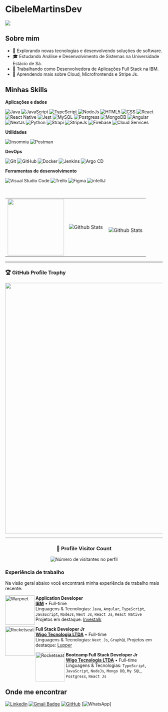 # CibeleMartinsDev

![](https://komarev.com/ghpvc/?username=CibeleMartinsDev&color=006bed)

## Sobre mim

- 🤔 Explorando novas tecnologias e desenvolvendo soluções de software.
- 🎓 Estudando Análise e Desenvolvimento de Sistemas na Universidade Estácio de Sá.
- 💼 Trabalhando como Desenvolvedora de Aplicações Full Stack na IBM.
- 🌱 Aprendendo mais sobre Cloud, Microfrontends e Stripe Js.

## Minhas Skills

**Aplicações e dados**

![Java](https://img.shields.io/badge/-Java-333333?style=flat&logo=Java&logoColor=007396)
![JavaScript](https://img.shields.io/badge/-JavaScript-333333?style=flat&logo=javascript)
![TypeScript](https://img.shields.io/badge/-TypeScript-333333?style=flat&logo=typescript)
![NodeJs](https://img.shields.io/badge/-NodeJs-333333?style=flat&logo=nodejs)
![HTML5](https://img.shields.io/badge/-HTML5-333333?style=flat&logo=HTML5)
![CSS](https://img.shields.io/badge/-CSS-333333?style=flat&logo=CSS3&logoColor=1572B6)
![React](https://img.shields.io/badge/-React-333333?style=flat&logo=react)
![React Native](https://img.shields.io/badge/-React%20Native-333333?style=flat&logo=react)
![Jest](https://img.shields.io/badge/-Jest-333333?style=flat&logo=jest)
![MySQL](https://img.shields.io/badge/-MySQL-333333?style=flat&logo=mysql)
![Postgress](https://img.shields.io/badge/-Postgress-333333?style=flat&logo=postgress)
![MongoDB](https://img.shields.io/badge/-MongoDB-333333?style=flat&logo=mongodb)
![Angular](https://img.shields.io/badge/-Angular-333333?style=flat&logo=angular)
![NextJs](https://img.shields.io/badge/-NextJs-333333?style=flat&logo=nextjs)
![Python](https://img.shields.io/badge/-Python-333333?style=flat&logo=python)
![Strapi](https://img.shields.io/badge/-Strapi-333333?style=flat&logo=strapi)
![StripeJs](https://img.shields.io/badge/-Stripejs-333333?style=flat&logo=stripejs)
![Firebase](https://img.shields.io/badge/-Firebase-333333?style=flat&logo=firebase)
![Cloud Services](https://img.shields.io/badge/-Microsof-333333?style=flat&logo=Microsof)

**Utilidades**

![Insomnia](https://img.shields.io/badge/-Insomnia-333333?style=flat&logo=insomnia)
![Postman](https://img.shields.io/badge/-Postman-333333?style=flat&logo=postman)

**DevOps**

![Git](https://img.shields.io/badge/-Git-333333?style=flat&logo=git)
![GitHub](https://img.shields.io/badge/-GitHub-333333?style=flat&logo=github)
![Docker](https://img.shields.io/badge/-Docker-333333?style=flat&logo=docker)
![Jenkins](https://img.shields.io/badge/-Jenkins-333333?style=flat&logo=jenkins)
![Argo CD](https://img.shields.io/badge/-ArgoCD-333333?style=flat&logo=argocd)

**Ferramentas de desenvolvimento**

![Visual Studio Code](https://img.shields.io/badge/-Visual%20Studio%20Code-333333?style=flat&logo=visual-studio-code&logoColor=007ACC)
![Trello](https://img.shields.io/badge/-Trello-333333?style=flat&logo=trello&logoColor=007ACC)
![Figma](https://img.shields.io/badge/-Figma-333333?style=flat&logo=figma&logoColor=007ACC)
![intelliJ](https://img.shields.io/badge/-intelliJ-333333?style=flat&logo=intelliJ&logoColor=007ACC)

<br/>

<table>
  <tr>
    <td>
 
<a href="https://github.com/CibeleMartinsDev" title="Perfil da Cibele">
  <img height="180em" src="https://github-readme-stats.vercel.app/api?username=CibeleMartinsDev&theme=dracula&show_icons=true" />
</a>
    </td>
    <td>
      <img
        align="left"
        src="https://github-readme-stats.vercel.app/api/top-langs/?username=CibeleMartinsDev&theme=dark&hide_border=false&include_all_commits=true&count_private=true&layout=compact"
        alt="Github Stats"
      />
    </td>
    <td>
      <br />
      <img
        align="left"
        src="https://github-readme-streak-stats.herokuapp.com/?user=CibeleMartinsDev&theme=dark&hide_border=false"
        alt="Github Stats"
      />
    </td>
  </tr>
</table>

---

### 🏆 GitHub Profile Trophy

<p align="center">
  <a
    href="https://github.com/ryo-ma/github-profile-trophy"
    title="repositório de troféus"
  >
    <img
      width="800"
      src="https://github-profile-trophy.vercel.app/?username=CibeleMartinsDev&column=8&theme=darkhub&no-frame=true&no-bg=true"
    />
  </a>
</p>

---

<div align="center">
  <h3><b>📍 Profile Visitor Count</b></h3>
</div>

<p align="center">
  <img
    src="https://profile-counter.glitch.me/CibeleMartinsDev/count.svg"
    alt="Número de visitantes no perfil"
  />
</p>


### Experiência de trabalho

Na visão geral abaixo você encontrará minha experiência de trabalho mais recente:

[<img align="left" height="94px" width="94px" alt="Warpnet" src="https://www.ibm.com/brand/experience-guides/developer/8f4e3cc2b5d52354a6d43c8edba1e3c9/02_8-bar-reverse.svg"/>](https://www.ibm.com/brand/experience-guides/developer/8f4e3cc2b5d52354a6d43c8edba1e3c9/02_8-bar-reverse.svg)

**Application Developer** \
[**IBM**](https://www.ibm.com/br-pt) • Full-time \
Linguagens & Tecnologias: `Java`, `Angular`, `TypeScript`, `JavaScript`, `NodeJs`, `Next Js`, `React Js`, `React Native`\
Projetos em destaque: [Investalk](https://investalk.bb.com.br/)
<br/>

[<img align="left" height="94px" width="94px" alt="Rocketseat" src="https://play-lh.googleusercontent.com/AeQ5-cjosCzRfCI4SiT8n0vUcAqWxOnaRegKsYoZ0Ysqc6W7JfMnoz7XeDgWjjA-260=w240-h480-rw"/>](https://lupper.com.br/)

**Full Stack Developer Jr** \
[**Wigo Tecnologia LTDA**](https://www.solutudo.com.br/empresas/pr/maringa/diversos/wigo-tecnologia-860100) • Full-time \
Linguagens & Tecnologias: `Next Js`, `GraphQL`
Projetos em destaque: [Lupper](https://lupper.com.br/)
<br/>

[<img align="left" height="94px" width="94px" alt="Rocketseat" src="https://play-lh.googleusercontent.com/AeQ5-cjosCzRfCI4SiT8n0vUcAqWxOnaRegKsYoZ0Ysqc6W7JfMnoz7XeDgWjjA-260=w240-h480-rw"/>](https://lupper.com.br/)

**Bootcamp Full Stack Developer Jr** \
[**Wigo Tecnologia LTDA**](https://www.resilia.com.br/) • Full-time \
Linguagens & Tecnologias: `TypeScript`, `JavaScript`, `NodeJs`, `Mongo DB`, `My SQL`, `Postgress`, `React Js`
<br/>

## Onde me encontrar

[![Linkedin](https://img.shields.io/badge/-username-blue?style=flat-square&logo=Linkedin&logoColor=white&link=https://www.linkedin.com/in/cibelemartinssss/)](<[LINK-DO-SEU-LINKEDIN](https://www.linkedin.com/in/cibelemartinssss/)>)
[![Gmail Badge](https://img.shields.io/badge/-seuemail@email.com-006bed?style=flat-square&logo=Gmail&logoColor=white&link=mailto:cmsoftwaremidiaps@gmail.com)](mailto:cmsoftwaremidiaps@gmail.com)
[![GitHub](https://img.shields.io/github/followers/CibeleMartinsDev?label=follow&style=social)](<[LINK-DO-SEU-GITHUB](https://github.com/CibeleMartinsDev)>)
[![WhatsApp](https://img.shields.io/badge/-CibeleMartinsDev-green?style=flat-square&logo=Whatsapp&logoColor=white&link=https://w.app/1GcCdM)]
